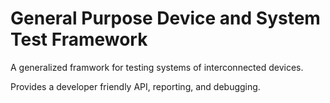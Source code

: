 # General Purpose Device and System Test Framework

A generalized framwork for testing systems of interconnected devices.

Provides a developer friendly API, reporting, and debugging.
